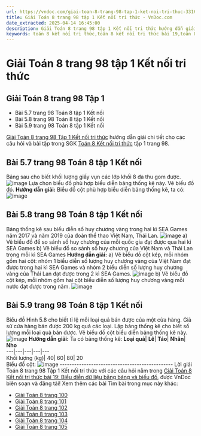 ```yaml
---
url: https://vndoc.com/giai-toan-8-trang-98-tap-1-ket-noi-tri-thuc-331612
title: Giải Toán 8 trang 98 tập 1 Kết nối tri thức - VnDoc.com
date_extracted: 2025-04-14 16:45:00
description: Giải Toán 8 trang 98 tập 1 Kết nối tri thức hướng dẫn giải chi tiết các câu hỏi và bài tập trong SGK Toán 8 Kết nối tri thức tập 1.
keywords: toán 8 kết nối tri thức,toán 8 kết nối tri thức bài 19,toán 8 kết nối tri thức bài Biểu diễn dữ liệu bằng bảng và biểu đồ,toán lớp 8 kết nối tri thức,giải toán 8 kết nối tri thức,giải sgk toán 8 kết nối tri thức,sgk toán 8 kết nối tri thức với cuộc sống,toán 8 Biểu diễn dữ liệu bằng bảng và biểu đồ,toán 8 bài 19,giải toán 8 bài 19,bài 19 toán 8,toán 8 trang 98,giải toán 8 trang 98,giải toán lớp 8 trang 98,toán lớp 8 trang 98,5.7 sgk toán 8 tập 1,5.8 sgk toán 8 tập 1,5.9 sgk toán 8 tập 1
---
```


# Giải Toán 8 trang 98 tập 1 Kết nối tri thức
## **Giải Toán 8 trang 98 Tập 1**
  * Bài 5.7 trang 98 Toán 8 tập 1 Kết nối
  * Bài 5.8 trang 98 Toán 8 tập 1 Kết nối
  * Bài 5.9 trang 98 Toán 8 tập 1 Kết nối

[Giải Toán 8 trang 98 Tập 1 Kết nối tri thức](<https://vndoc.com/giai-toan-8-trang-98-tap-1-ket-noi-tri-thuc-331612>) hướng dẫn giải chi tiết cho các câu hỏi và bài tập trong SGK [Toán 8 Kết nối tri thức](<https://vndoc.com/toan-8-ket-noi-tri-thuc>) tập 1 trang 98.
## **Bài 5.7 trang 98 Toán 8 tập 1 Kết nối**
Bảng sau cho biết khối lượng giấy vụn các lớp khối 8 đa thu gom được.
![image](https://i.vdoc.vn/data/image/2024/11/17/Bai-5-7-trang-98-Toan-8-tap-1-Ket-noi2.png)
Lựa chọn biểu đồ phù hợp biểu diễn bảng thống kê này. Vẽ biểu đồ đó.
**Hướng dẫn giải:**
Biểu đồ cột phù hợp biểu diễn bảng thống kê, ta có:
![image](https://i.vdoc.vn/data/image/2024/11/17/Bai-5-7-trang-98-Toan-8-tap-1-Ket-noi1.png)
## **Bài 5.8 trang 98 Toán 8 tập 1 Kết nối**
Bảng thống kê sau biểu diễn số huy chương vàng trong hai kì SEA Games năm 2017 và năm 2019 của đoàn thể thao Việt Nam, Thái Lan.
![image](https://i.vdoc.vn/data/image/2024/11/17/Bai-5-8-trang-98-Toan-8-tap-1-Ket-noi3.png)
a\) Vẽ biểu đồ để so sánh số huy chương của mỗi quốc gia đạt được qua hai kì SEA Games
b\) Vẽ biểu đồ so sánh số huy chương của Việt Nam và Thái Lan trong mỗi kì SEA Games
**Hướng dẫn giải:**
a\) Vẽ biểu đồ cột kép, mỗi nhóm gồm hai cột: nhóm 1 biểu diễn số lượng huy chương vàng của Việt Nam đạt được trong hai kì SEA Games và nhóm 2 biểu diễn số lượng huy chương vàng của Thái Lan đạt được trong 2 kì SEA Games.
![image](https://i.vdoc.vn/data/image/2024/11/17/Bai-5-8-trang-98-Toan-8-tap-1-Ket-noi2.png)
b\) Vẽ biểu đồ cột kép, mỗi nhóm gồm hai cột biểu diễn số lượng huy chương vàng mỗi nước đạt được trong năm.
![image](https://i.vdoc.vn/data/image/2024/11/17/Bai-5-8-trang-98-Toan-8-tap-1-Ket-noi1.png)
## **Bài 5.9 trang 98 Toán 8 tập 1 Kết nối**
Biểu đồ Hình 5.8 cho biết tỉ lệ mỗi loại quả bán được của một cửa hàng. Giả sử cửa hàng bán được 200 kg quả các loại. Lập bảng thống kê cho biết số lượng mỗi loại quả bán được. Vẽ biểu đồ cột biểu diễn bảng thống kê này.
![image](https://i.vdoc.vn/data/image/2024/11/17/Bai-5-9-trang-98-Toan-8-tap-1-Ket-noi2.png)
**Hướng dẫn giải:**
Ta có bảng thống kê:
**Loại quả**| **Lê**| **Táo**| **Nhãn**| **Nho**  
---|---|---|---|---  
Khối lượng \(kg\)| 40| 60| 80| 20  
Biểu đồ cột:
![image](https://i.vdoc.vn/data/image/2024/11/17/Bai-5-9-trang-98-Toan-8-tap-1-Ket-noi1.png)
\-----------------------------------------------
Lời giải Toán 8 trang 98 Tập 1 Kết nối tri thức với các câu hỏi nằm trong [Giải Toán 8 Kết nối tri thức bài 19: Biểu diễn dữ liệu bằng bảng và biểu đồ](<https://vndoc.com/toan-8-ket-noi-tri-thuc-bai-19-295246>), được VnDoc biên soạn và đăng tải\!
Xem thêm các bài Tìm bài trong mục này khác:
  * [Giải Toán 8 trang 100 ](</giai-toan-8-trang-100-tap-1-ket-noi-tri-thuc-331613>)
  * [Giải Toán 8 trang 101 ](</giai-toan-8-trang-101-tap-1-ket-noi-tri-thuc-331614>)
  * [Giải Toán 8 trang 102 ](</giai-toan-8-trang-102-tap-1-ket-noi-tri-thuc-331616>)
  * [Giải Toán 8 trang 103 ](</giai-toan-8-trang-103-tap-1-ket-noi-tri-thuc-331617>)
  * [Giải Toán 8 trang 104 ](</giai-toan-8-trang-104-tap-1-ket-noi-tri-thuc-331619>)
  * [Giải Toán 8 trang 105 ](</giai-toan-8-trang-105-tap-1-ket-noi-tri-thuc-331620>)

